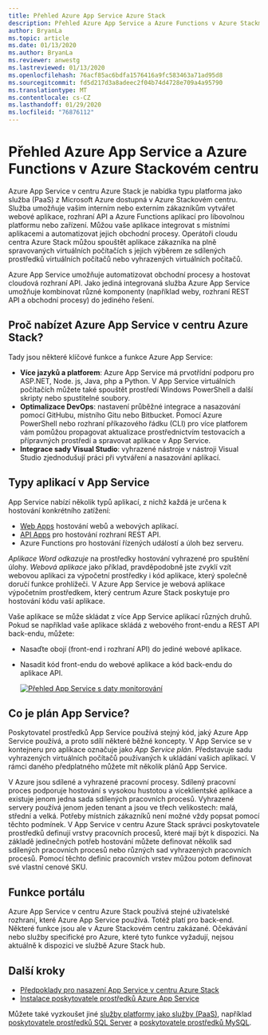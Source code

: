```yaml
---
title: Přehled Azure App Service Azure Stack
description: Přehled Azure App Service a Azure Functions v Azure Stackm centru.
author: BryanLa
ms.topic: article
ms.date: 01/13/2020
ms.author: BryanLa
ms.reviewer: anwestg
ms.lastreviewed: 01/13/2020
ms.openlocfilehash: 76acf85ac6bdfa1576416a9fc583463a71ad95d8
ms.sourcegitcommit: fd5d217d3a8adeec2f04b74d4728e709a4a95790
ms.translationtype: MT
ms.contentlocale: cs-CZ
ms.lasthandoff: 01/29/2020
ms.locfileid: "76876112"
---
```

# <a name="azure-app-service-and-azure-functions-on-azure-stack-hub-overview"></a>Přehled Azure App Service a Azure Functions v Azure Stackovém centru

Azure App Service v centru Azure Stack je nabídka typu platforma jako služba (PaaS) z Microsoft Azure dostupná v Azure Stackovém centru. Služba umožňuje vašim interním nebo externím zákazníkům vytvářet webové aplikace, rozhraní API a Azure Functions aplikací pro libovolnou platformu nebo zařízení. Můžou vaše aplikace integrovat s místními aplikacemi a automatizovat jejich obchodní procesy. Operátoři cloudu centra Azure Stack můžou spouštět aplikace zákazníka na plně spravovaných virtuálních počítačích s jejich výběrem ze sdílených prostředků virtuálních počítačů nebo vyhrazených virtuálních počítačů.

Azure App Service umožňuje automatizovat obchodní procesy a hostovat cloudová rozhraní API. Jako jediná integrovaná služba Azure App Service umožňuje kombinovat různé komponenty (například weby, rozhraní REST API a obchodní procesy) do jediného řešení.

## <a name="why-offer-azure-app-service-on-azure-stack-hub"></a>Proč nabízet Azure App Service v centru Azure Stack?

Tady jsou některé klíčové funkce a funkce Azure App Service:

- **Více jazyků a platforem**: Azure App Service má prvotřídní podporu pro ASP.NET, Node. js, Java, php a Python. V App Service virtuálních počítačích můžete také spouštět prostředí Windows PowerShell a další skripty nebo spustitelné soubory.
- **Optimalizace DevOps**: nastavení průběžné integrace a nasazování pomocí GitHubu, místního Gitu nebo Bitbucket. Pomocí Azure PowerShell nebo rozhraní příkazového řádku (CLI) pro více platforem vám pomůžou propagovat aktualizace prostřednictvím testovacích a přípravných prostředí a spravovat aplikace v App Service.
- **Integrace sady Visual Studio**: vyhrazené nástroje v nástroji Visual Studio zjednodušují práci při vytváření a nasazování aplikací.

## <a name="app-types-in-app-service"></a>Typy aplikací v App Service

App Service nabízí několik typů aplikací, z nichž každá je určena k hostování konkrétního zatížení:

- [Web Apps](/azure/app-service/overview) hostování webů a webových aplikací.
- [API Apps](/azure/app-service/overview) pro hostování rozhraní REST API.
- Azure Functions pro hostování řízených událostí a úloh bez serveru.

*Aplikace Word odkazuje* na prostředky hostování vyhrazené pro spuštění úlohy. *Webová aplikace* jako příklad, pravděpodobně jste zvyklí vzít webovou aplikaci za výpočetní prostředky i kód aplikace, který společně doručí funkce prohlížeči. V Azure App Service je webová aplikace výpočetním prostředkem, který centrum Azure Stack poskytuje pro hostování kódu vaší aplikace.

Vaše aplikace se může skládat z více App Service aplikací různých druhů. Pokud se například vaše aplikace skládá z webového front-endu a REST API back-endu, můžete:

- Nasaďte obojí (front-end i rozhraní API) do jediné webové aplikace.
- Nasadit kód front-endu do webové aplikace a kód back-endu do aplikace API.

   [![Přehled App Service s daty monitorování](media/azure-stack-app-service-overview/image01.png "Přehled App Service s daty monitorování")](media/azure-stack-app-service-overview/image01.png#lightbox)

## <a name="what-is-an-app-service-plan"></a>Co je plán App Service?

Poskytovatel prostředků App Service používá stejný kód, jaký Azure App Service používá, a proto sdílí některé běžné koncepty. V App Service se v kontejneru pro aplikace označuje jako *App Service plán*. Představuje sadu vyhrazených virtuálních počítačů používaných k ukládání vašich aplikací. V rámci daného předplatného můžete mít několik plánů App Service.

V Azure jsou sdílené a vyhrazené pracovní procesy. Sdílený pracovní proces podporuje hostování s vysokou hustotou a víceklientské aplikace a existuje jenom jedna sada sdílených pracovních procesů. Vyhrazené servery používá jenom jeden tenant a jsou ve třech velikostech: malá, střední a velká. Potřeby místních zákazníků není možné vždy popsat pomocí těchto podmínek. V App Service v centru Azure Stack správci poskytovatele prostředků definují vrstvy pracovních procesů, které mají být k dispozici. Na základě jedinečných potřeb hostování můžete definovat několik sad sdílených pracovních procesů nebo různých sad vyhrazených pracovních procesů. Pomocí těchto definic pracovních vrstev můžou potom definovat své vlastní cenové SKU.

## <a name="portal-features"></a>Funkce portálu


Azure App Service v centru Azure Stack používá stejné uživatelské rozhraní, které Azure App Service používá. Totéž platí pro back-end. Některé funkce jsou ale v Azure Stackovém centru zakázané. Očekávání nebo služby specifické pro Azure, které tyto funkce vyžadují, nejsou aktuálně k dispozici ve službě Azure Stack hub.

## <a name="next-steps"></a>Další kroky

- [Předpoklady pro nasazení App Service v centru Azure Stack](azure-stack-app-service-before-you-get-started.md)
- [Instalace poskytovatele prostředků Azure App Service](azure-stack-app-service-deploy.md)

Můžete také vyzkoušet jiné [služby platformy jako služby (PaaS)](service-plan-offer-subscription-overview.md), například [poskytovatele prostředků SQL Server](azure-stack-sql-resource-provider-deploy.md) a [poskytovatele prostředků MySQL](azure-stack-mysql-resource-provider-deploy.md).
